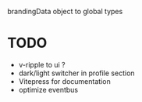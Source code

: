 brandingData object to global types

# TODO
- v-ripple to ui ?
- dark/light switcher in profile section
- Vitepress for documentation
- optimize eventbus
